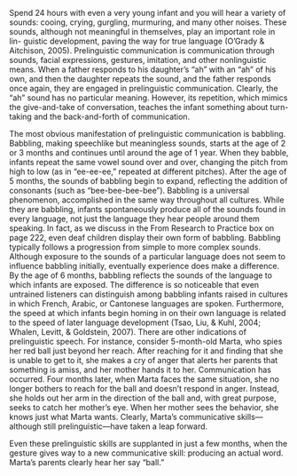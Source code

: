Spend 24 hours with even a very young infant and you will hear a variety of
sounds: cooing, crying, gurgling, murmuring, and many other noises. These
sounds, although not meaningful in themselves, play an important role in
lin- guistic development, paving the way for true language (O’Grady &
Aitchison, 2005).  Prelinguistic communication is communication through
sounds, facial expressions, gestures, imitation, and other nonlinguistic
means. When a father responds to his daughter’s “ah” with an “ah”
of his own, and then the daughter repeats the sound, and the father responds
once again, they are engaged in prelinguistic communication. Clearly, the
“ah” sound has no particular meaning. However, its repetition, which
mimics the give-and-take of conversation, teaches the infant something about
turn-taking and the back-and-forth of communication.

The most obvious manifestation of prelinguistic communication is
babbling. Babbling, making speechlike but meaningless sounds, starts at
the age of 2 or 3 months and continues until around the age of 1 year. When
they babble, infants repeat the same vowel sound over and over, changing the
pitch from high to low (as in “ee-ee-ee,” repeated at different pitches).
After the age of 5 months, the sounds of babbling begin to expand, reflecting
the addition of consonants (such as “bee-bee-bee-bee”).  Babbling is a
universal phenomenon, accomplished in the same way throughout all cultures.
While they are babbling, infants spontaneously produce all of the sounds
found in every language, not just the language they hear people around them
speaking. In fact, as we discuss in the From Research to Practice box on
page 222, even deaf children display their own form of babbling.  Babbling
typically follows a progression from simple to more complex sounds. Although
exposure to the sounds of a particular language does not seem to influence
babbling initially, eventually experience does make a difference. By the age
of 6 months, babbling reflects the sounds of the language to which infants
are exposed. The difference is so noticeable that even untrained listeners
can distinguish among babbling infants raised in cultures in which French,
Arabic, or Cantonese languages are spoken. Furthermore, the speed at which
infants begin homing in on their own language is related to the speed of
later language development (Tsao, Liu, & Kuhl, 2004; Whalen, Levitt, &
Goldstein, 2007).  There are other indications of prelinguistic speech. For
instance, consider 5-month-old Marta, who spies her red ball just beyond her
reach. After reaching for it and finding that she is unable to get to it,
she makes a cry of anger that alerts her parents that something is amiss,
and her mother hands it to her. Communication has occurred.  Four months
later, when Marta faces the same situation, she no longer bothers to reach
for the ball and doesn’t respond in anger. Instead, she holds out her arm
in the direction of the ball and, with great purpose, seeks to catch her
mother’s eye. When her mother sees the behavior, she knows just what
Marta wants. Clearly, Marta’s communicative skills—although still
prelinguistic—have taken a leap forward.

Even these prelinguistic skills are supplanted in just a few months, when
the gesture gives way to a new communicative skill: producing an actual
word. Marta’s parents clearly hear her say “ball.”
